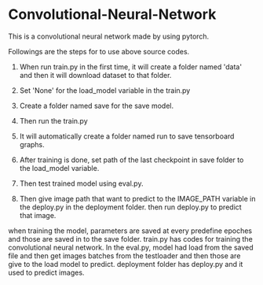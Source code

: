 # Convolutional-Neural-Network
This is a convolutional neural network made by using pytorch.

Followings are the steps for to use above source codes.

1) When run train.py in the first time, it will create a folder named 'data' and then it will    download dataset to that folder.

2) Set 'None' for the load_model variable in the train.py 
3) Create a folder named save for the save model.
4) Then run the train.py 
5) It will automatically create a folder named run to save tensorboard graphs.
6) After training is done, set path of the last checkpoint in save folder to the load_model variable.
7) Then test trained model using eval.py.
8) Then give image path that want to predict to the IMAGE_PATH variable in the deploy.py in the deployment folder. then run deploy.py to predict that image.


when training the model, parameters are saved at every predefine epoches and those are saved in to the save
folder. train.py has codes for training the convolutional neural network. In the eval.py, model had load 
from the saved file and then get images batches from the testloader and then those are give to the load model to predict.
deployment folder has deploy.py and it used to predict images.

